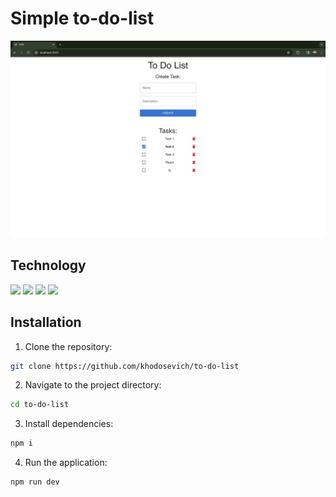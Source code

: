# Simple to-do-list

![mockup](./assets/mockup.png)

## Technology 


<img src="https://skillicons.dev/icons?i=react" />
<img src="https://skillicons.dev/icons?i=ts" />
<img src="https://skillicons.dev/icons?i=vite" />
<img src="https://skillicons.dev/icons?i=materialui" />

## Installation 

1. Clone the repository: 

```bash
git clone https://github.com/khodosevich/to-do-list
```

2. Navigate to the project directory:

```bash
cd to-do-list
```

3. Install dependencies:

```bash
npm i
```

4. Run the application:

```bash
npm run dev
```

